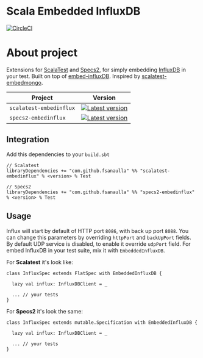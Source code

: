 # Scala Embedded InfluxDB
[![CircleCI](https://circleci.com/gh/fsanaulla/scala-embedinflux/tree/master.svg?style=shield)](https://circleci.com/gh/fsanaulla/scala-embedinflux/tree/master)
# About project
Extensions for [ScalaTest](http://www.scalatest.org/) and [Specs2](https://etorreborre.github.io/specs2/), for simply embedding [InfluxDB](https://www.influxdata.com/time-series-platform/influxdb/) in your test.
Built on top of [embed-influxDB](https://github.com/APISENSE/embed-influxDB). 
Inspired by [scalatest-embedmongo](https://github.com/SimplyScala/scalatest-embedmongo).

| Project | Version |
| ------------- | ------------- |
| `scalatest-embedinflux` | [![Latest version](https://index.scala-lang.org/fsanaulla/scala-embedinflux/scalatest-embedinflux/latest.svg)](https://index.scala-lang.org/fsanaulla/scala-embedinflux/scalatest-embedinflux) |
| `specs2-embedinflux` | [![Latest version](https://index.scala-lang.org/fsanaulla/scala-embedinflux/scalatest-embedinflux/latest.svg)](https://index.scala-lang.org/fsanaulla/scala-embedinflux/scalatest-embedinflux) |

## Integration
Add this dependencies to your `build.sbt`
```
// Scalatest
libraryDependencies += "com.github.fsanaulla" %% "scalatest-embedinflux" % <version> % Test

// Specs2
libraryDependencies += "com.github.fsanaulla" %% "specs2-embedinflux" % <version> % Test
```
## Usage
Influx will start by default of HTTP port `8086`, with back up port `8088`. 
You can change this parameters by overriding `httpPort` and `backUpPort` fields. By default UDP service is disabled, to enable it override `udpPort` field.
For embed InfluxDB in your test suite, mix it with `EmbeddedInfluxDB`.

For **Scalatest** it's look like:
```
class InfluxSpec extends FlatSpec with EmbeddedInfluxDB {

  lazy val influx: InfluxDBClient = _

  ... // your tests
}
```

For **Specs2** it's look the same:
```
class InfluxSpec extends mutable.Specification with EmbeddedInfluxDB {

  lazy val influx: InfluxDBClient = _
  
  ... // your tests
}
```
